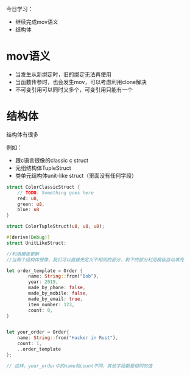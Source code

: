 今日学习：
+ 继续完成mov语义
+ 结构体


# mov语义
+ 当发生从新绑定时，旧的绑定无法再使用
+ 当函数传参时，也会发生mov，可以考虑利用clone解决
+ 不可变引用可以同时又多个，可变引用只能有一个

# 结构体
结构体有很多

例如：
+ 跟c语言很像的classic c struct
+ 元组结构体TupleStruct
+ 类单元结构体unit-like struct（里面没有任何字段）

```RUST
struct ColorClassicStruct {
    // TODO: Something goes here
    red: u8,
    green: u8,
    blue: u8
}

struct ColorTupleStruct(u8, u8, u8);

#[derive(Debug)]
struct UnitLikeStruct;
```

```RUST
//利用模板更新
//当两个结构体很像，我们可以直接先定义不相同的部分，剩下的部分利用模板自动填充

let order_template = Order {
        name: String::from("Bob"),
        year: 2019,
        made_by_phone: false,
        made_by_mobile: false,
        made_by_email: true,
        item_number: 123,
        count: 0,
}


let your_order = Order{
    name: String::from("Hacker in Rust"),
    count: 1,
    ..order_template
};

// 这样，your_order中的name和count不同，其他字段都是相同的值

```